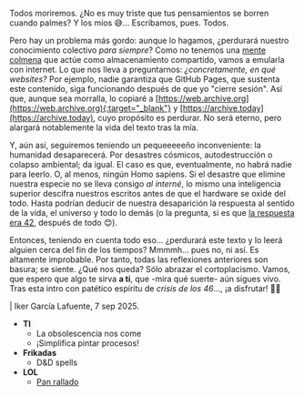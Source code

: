 Todos moriremos. ¿No es muy triste que tus pensamientos se borren cuando palmes? Y los míos 😅... Escribamos, pues. Todos.

Pero hay un problema más gordo: aunque lo hagamos, ¿perdurará nuestro conocimiento colectivo _para siempre_? Como no tenemos una [mente colmena](https://enderverse.fandom.com/wiki/Formics) que actúe como almacenamiento compartido, vamos a emularla con internet. Lo que nos lleva a preguntarnos: _¿concretamente, en qué websites?_ Por ejemplo, nadie garantiza que GitHub Pages, que sustenta este contenido, siga funcionando después de que yo "cierre sesión". Así que, aunque sea morralla, lo copiaré a [https://web.archive.org](https://web.archive.org){:target="_blank"} y [https://archive.today](https://archive.today), cuyo propósito es perdurar. No será eterno, pero alargará notablemente la vida del texto tras la mía.

Y, aún así, seguiremos teniendo un pequeeeeeño inconveniente: la humanidad desaparecerá. Por desastres cósmicos, autodestrucción o colapso ambiental; da igual. El caso es que, eventualmente, no habrá nadie para leerlo. O, al menos, ningún Homo sapiens. Si el desastre que elimine nuestra especie no se lleva consigo _al interné_, lo mismo una inteligencia superior descifra nuestros escritos antes de que el hardware se oxide del todo. Hasta podrían deducir de nuestra desaparición la respuesta al sentido de la vida, el universo y todo lo demás (o la pregunta, si es que [la respuesta era 42](https://es.wikipedia.org/wiki/El_sentido_de_la_vida,_el_universo_y_todo_lo_dem%C3%A1s), después de todo 😊).

Entonces, teniendo en cuenta todo eso... ¿perdurará este texto y lo leerá alguien cerca del fin de los tiempos? Mmmmh... pues no, ni así. Es altamente improbable. Por tanto, todas las reflexiones anteriores son basura; se siente. ¿Qué nos queda? Sólo abrazar el cortoplacismo. Vamos, que espero que algo te sirva **a ti**, que -mira qué suerte- aún sigues vivo. Tras esta intro con patético espíritu de _crisis de los 46_..., ¡a disfrutar! 💃🏼

| Iker García Lafuente, 7 sep 2025.


- **TI**
  - La obsolescencia nos come
  - ¡Simplifica pintar procesos!
- **Frikadas**
  - D&D spells
- **LOL**
  - [Pan rallado](https://ikergl.github.io/pan_rallado.html)
